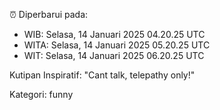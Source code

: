 ⏰ Diperbarui pada:
- WIB: Selasa, 14 Januari 2025 04.20.25 UTC
- WITA: Selasa, 14 Januari 2025 05.20.25 UTC
- WIT: Selasa, 14 Januari 2025 06.20.25 UTC

Kutipan Inspiratif:
"Cant talk, telepathy only!"


Kategori: funny


